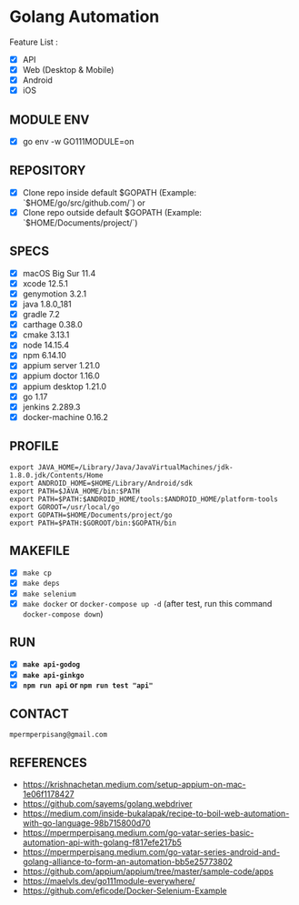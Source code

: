 # Golang Automation
Feature List :
- [x] API
- [x] Web (Desktop & Mobile)
- [x] Android
- [x] iOS

## MODULE ENV
- [x] go env -w GO111MODULE=on

## REPOSITORY
- [x] Clone repo inside default $GOPATH (Example: `$HOME/go/src/github.com/`)
or
- [x] Clone repo outside default $GOPATH (Example: `$HOME/Documents/project/`)

## SPECS
- [x] macOS Big Sur 11.4
- [x] xcode 12.5.1
- [x] genymotion 3.2.1
- [x] java 1.8.0_181
- [x] gradle 7.2
- [x] carthage 0.38.0
- [x] cmake 3.13.1
- [x] node 14.15.4
- [x] npm 6.14.10
- [x] appium server 1.21.0
- [x] appium doctor 1.16.0
- [x] appium desktop 1.21.0
- [x] go 1.17
- [x] jenkins 2.289.3
- [x] docker-machine 0.16.2

## PROFILE
```
export JAVA_HOME=/Library/Java/JavaVirtualMachines/jdk-1.8.0.jdk/Contents/Home
export ANDROID_HOME=$HOME/Library/Android/sdk
export PATH=$JAVA_HOME/bin:$PATH
export PATH=$PATH:$ANDROID_HOME/tools:$ANDROID_HOME/platform-tools
export GOROOT=/usr/local/go
export GOPATH=$HOME/Documents/project/go
export PATH=$PATH:$GOROOT/bin:$GOPATH/bin
```

## MAKEFILE
- [x] `make cp`
- [x] `make deps`
- [x] `make selenium`
- [x] `make docker` or `docker-compose up -d` (after test, run this command `docker-compose down`)

## RUN
- [x] <b>`make api-godog`</b>
- [x] <b>`make api-ginkgo`</b>
- [x] <b>`npm run api` or `npm run test "api"`</b>

## CONTACT
`mpermperpisang@gmail.com`

## REFERENCES
- https://krishnachetan.medium.com/setup-appium-on-mac-1e06f1178427
- https://github.com/sayems/golang.webdriver
- https://medium.com/inside-bukalapak/recipe-to-boil-web-automation-with-go-language-98b715800d70
- https://mpermperpisang.medium.com/go-vatar-series-basic-automation-api-with-golang-f817efe217b5
- https://mpermperpisang.medium.com/go-vatar-series-android-and-golang-alliance-to-form-an-automation-bb5e25773802
- https://github.com/appium/appium/tree/master/sample-code/apps
- https://maelvls.dev/go111module-everywhere/
- https://github.com/eficode/Docker-Selenium-Example
